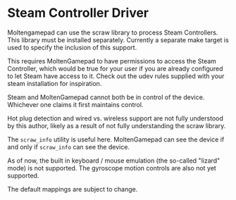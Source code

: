 # Steam Controller Driver

Moltengamepad can use the scraw library to process Steam Controllers. This library must be installed separately. Currently a separate make target is used to specify the inclusion of this support.

This requires MoltenGamepad to have permissions to access the Steam Controller, which would be true for your user if you are already configured to let Steam have access to it. Check out the udev rules supplied with your steam installation for inspiration.

Steam and MoltenGamepad cannot both be in control of the device. Whichever one claims it first maintains control.

Hot plug detection and wired vs. wireless support are not fully understood by this author, likely as a result of not fully understanding the scraw library.

The `scraw_info` utility is useful here. MoltenGamepad can see the device if and only if `scraw_info` can see the device.

As of now, the built in keyboard / mouse emulation (the so-called "lizard" mode) is not supported. The gyroscope motion controls are also not yet supported.

The default mappings are subject to change.
